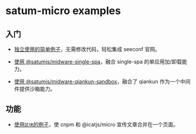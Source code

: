 # satum-micro examples

## 入门

- [独立使用的简单例子](./getting-started/simple-example)，无需修改代码，轻松集成 seeconf 官网。

- [使用 @satumjs/midware-single-spa](./getting-started/simple-midware-single-spa)，融合 single-spa 的单应用加/卸载能力。

- [使用 @satumjs/midware-qiankun-sandbox](./getting-started/simple-midware-qiankun-sandbox)，融合了 qiankun 作为一个中间件提供沙箱能力。

## 功能

- [使用`区块`的例子](./block)，使 cnpm 和 @icatjs/micro 宣传文章合并在一个页面。
